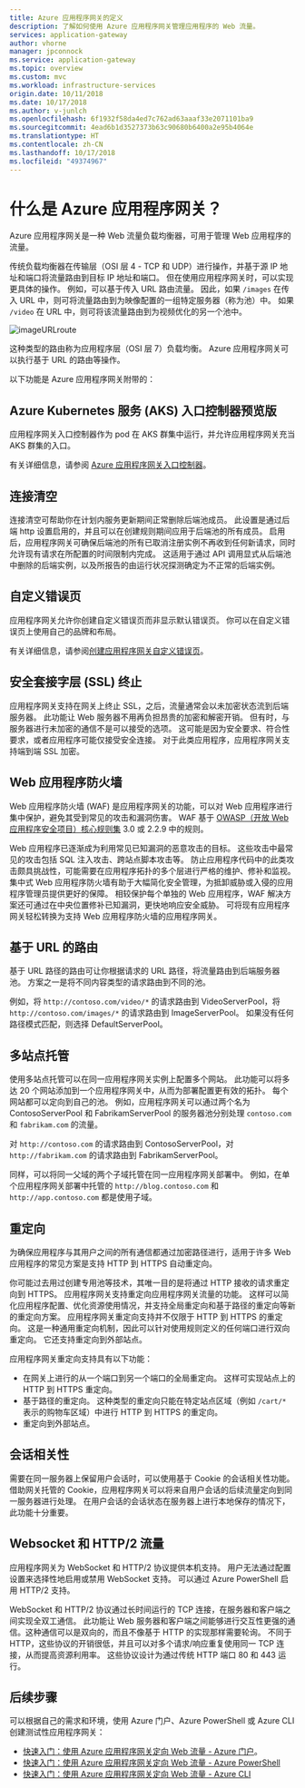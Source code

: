 ```yaml
---
title: Azure 应用程序网关的定义
description: 了解如何使用 Azure 应用程序网关管理应用程序的 Web 流量。
services: application-gateway
author: vhorne
manager: jpconnock
ms.service: application-gateway
ms.topic: overview
ms.custom: mvc
ms.workload: infrastructure-services
origin.date: 10/11/2018
ms.date: 10/17/2018
ms.author: v-junlch
ms.openlocfilehash: 6f1932f58da4ed7c762ad63aaaf33e2071101ba9
ms.sourcegitcommit: 4ead6b1d3527373b63c90680b6400a2e95b4064e
ms.translationtype: HT
ms.contentlocale: zh-CN
ms.lasthandoff: 10/17/2018
ms.locfileid: "49374967"
---
```

# <a name="what-is-azure-application-gateway"></a>什么是 Azure 应用程序网关？

Azure 应用程序网关是一种 Web 流量负载均衡器，可用于管理 Web 应用程序的流量。 

传统负载均衡器在传输层（OSI 层 4 - TCP 和 UDP）进行操作，并基于源 IP 地址和端口将流量路由到目标 IP 地址和端口。 但在使用应用程序网关时，可以实现更具体的操作。 例如，可以基于传入 URL 路由流量。 因此，如果 `/images` 在传入 URL 中，则可将流量路由到为映像配置的一组特定服务器（称为池）中。 如果 `/video` 在 URL 中，则可将该流量路由到为视频优化的另一个池中。

![imageURLroute](./media/application-gateway-url-route-overview/figure1-720.png)

这种类型的路由称为应用程序层（OSI 层 7）负载均衡。 Azure 应用程序网关可以执行基于 URL 的路由等操作。 

以下功能是 Azure 应用程序网关附带的：

## <a name="azure-kubernetes-service-aks-ingress-controller-preview"></a>Azure Kubernetes 服务 (AKS) 入口控制器预览版 

应用程序网关入口控制器作为 pod 在 AKS 群集中运行，并允许应用程序网关充当 AKS 群集的入口。 

有关详细信息，请参阅 [Azure 应用程序网关入口控制器](https://azure.github.io/application-gateway-kubernetes-ingress/)。

## <a name="connection-draining"></a>连接清空

连接清空可帮助你在计划内服务更新期间正常删除后端池成员。 此设置是通过后端 http 设置启用的，并且可以在创建规则期间应用于后端池的所有成员。 启用后，应用程序网关可确保后端池的所有已取消注册实例不再收到任何新请求，同时允许现有请求在所配置的时间限制内完成。 这适用于通过 API 调用显式从后端池中删除的后端实例，以及所报告的由运行状况探测确定为不正常的后端实例。

## <a name="custom-error-pages"></a>自定义错误页
应用程序网关允许你创建自定义错误页而非显示默认错误页。 你可以在自定义错误页上使用自己的品牌和布局。

有关详细信息，请参阅[创建应用程序网关自定义错误页](custom-error.md)。

## <a name="secure-sockets-layer-ssl-termination"></a>安全套接字层 (SSL) 终止

应用程序网关支持在网关上终止 SSL，之后，流量通常会以未加密状态流到后端服务器。 此功能让 Web 服务器不用再负担昂贵的加密和解密开销。 但有时，与服务器进行未加密的通信不是可以接受的选项。 这可能是因为安全要求、符合性要求，或者应用程序可能仅接受安全连接。 对于此类应用程序，应用程序网关支持端到端 SSL 加密。

## <a name="web-application-firewall"></a>Web 应用程序防火墙

Web 应用程序防火墙 (WAF) 是应用程序网关的功能，可以对 Web 应用程序进行集中保护，避免其受到常见的攻击和漏洞伤害。 WAF 基于 [OWASP（开放 Web 应用程序安全项目）核心规则集](https://www.owasp.org/index.php/Category:OWASP_ModSecurity_Core_Rule_Set_Project) 3.0 或 2.2.9 中的规则。 

Web 应用程序已逐渐成为利用常见已知漏洞的恶意攻击的目标。 这些攻击中最常见的攻击包括 SQL 注入攻击、跨站点脚本攻击等。 防止应用程序代码中的此类攻击颇具挑战性，可能需要在应用程序拓扑的多个层进行严格的维护、修补和监视。 集中式 Web 应用程序防火墙有助于大幅简化安全管理，为抵卸威胁或入侵的应用程序管理员提供更好的保障。 相较保护每个单独的 Web 应用程序，WAF 解决方案还可通过在中央位置修补已知漏洞，更快地响应安全威胁。 可将现有应用程序网关轻松转换为支持 Web 应用程序防火墙的应用程序网关。

## <a name="url-based-routing"></a>基于 URL 的路由

基于 URL 路径的路由可让你根据请求的 URL 路径，将流量路由到后端服务器池。 方案之一是将不同内容类型的请求路由到不同的池。

例如，将 `http://contoso.com/video/*` 的请求路由到 VideoServerPool，将 `http://contoso.com/images/*` 的请求路由到 ImageServerPool。 如果没有任何路径模式匹配，则选择 DefaultServerPool。

## <a name="multiple-site-hosting"></a>多站点托管

使用多站点托管可以在同一应用程序网关实例上配置多个网站。 此功能可以将多达 20 个网站添加到一个应用程序网关中，从而为部署配置更有效的拓扑。 每个网站都可以定向到自己的池。 例如，应用程序网关可以通过两个名为 ContosoServerPool 和 FabrikamServerPool 的服务器池分别处理 `contoso.com` 和 `fabrikam.com` 的流量。

对 `http://contoso.com` 的请求路由到 ContosoServerPool，对 `http://fabrikam.com` 的请求路由到 FabrikamServerPool。

同样，可以将同一父域的两个子域托管在同一应用程序网关部署中。 例如，在单个应用程序网关部署中托管的 `http://blog.contoso.com` 和 `http://app.contoso.com` 都是使用子域。

## <a name="redirection"></a>重定向

为确保应用程序与其用户之间的所有通信都通过加密路径进行，适用于许多 Web 应用程序的常见方案是支持 HTTP 到 HTTPS 自动重定向。 

你可能过去用过创建专用池等技术，其唯一目的是将通过 HTTP 接收的请求重定向到 HTTPS。 应用程序网关支持重定向应用程序网关流量的功能。 这样可以简化应用程序配置、优化资源使用情况，并支持全局重定向和基于路径的重定向等新的重定向方案。 应用程序网关重定向支持并不仅限于 HTTP 到 HTTPS 的重定向。 这是一种通用重定向机制，因此可以针对使用规则定义的任何端口进行双向重定向。 它还支持重定向到外部站点。

应用程序网关重定向支持具有以下功能：

- 在网关上进行的从一个端口到另一个端口的全局重定向。 这样可实现站点上的 HTTP 到 HTTPS 重定向。
- 基于路径的重定向。 这种类型的重定向只能在特定站点区域（例如 `/cart/*` 表示的购物车区域）中进行 HTTP 到 HTTPS 的重定向。
- 重定向到外部站点。



## <a name="session-affinity"></a>会话相关性

需要在同一服务器上保留用户会话时，可以使用基于 Cookie 的会话相关性功能。 借助网关托管的 Cookie，应用程序网关可以将来自用户会话的后续流量定向到同一服务器进行处理。 在用户会话的会话状态在服务器上进行本地保存的情况下，此功能十分重要。




## <a name="websocket-and-http2-traffic"></a>Websocket 和 HTTP/2 流量

应用程序网关为 WebSocket 和 HTTP/2 协议提供本机支持。 用户无法通过配置设置来选择性地启用或禁用 WebSocket 支持。 可以通过 Azure PowerShell 启用 HTTP/2 支持。
 
WebSocket 和 HTTP/2 协议通过长时间运行的 TCP 连接，在服务器和客户端之间实现全双工通信。 此功能让 Web 服务器和客户端之间能够进行交互性更强的通信。这种通信可以是双向的，而且不像基于 HTTP 的实现那样需要轮询。 不同于 HTTP，这些协议的开销很低，并且可以对多个请求/响应重复使用同一 TCP 连接，从而提高资源利用率。 这些协议设计为通过传统 HTTP 端口 80 和 443 运行。



## <a name="next-steps"></a>后续步骤

可以根据自己的需求和环境，使用 Azure 门户、Azure PowerShell 或 Azure CLI 创建测试性应用程序网关：

- [快速入门：使用 Azure 应用程序网关定向 Web 流量 - Azure 门户](quick-create-portal.md)。
- [快速入门：使用 Azure 应用程序网关定向 Web 流量 - Azure PowerShell](quick-create-powershell.md)
- [快速入门：使用 Azure 应用程序网关定向 Web 流量 - Azure CLI](quick-create-cli.md)


